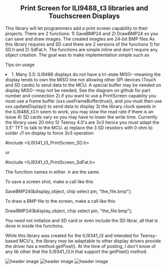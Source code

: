 <b><h2><center>Print Screen for ILI9488_t3 libraries and Touchscreen Displays</center></h1></b>

This library will let programmers add a print screen capability to their projects. There are 2 functions: 1) SaveBMP24 and 2) DrawBMP24 so you can save and draw images. The created imagtes are 24-bit BMP files
As this library requires and SD card there are 2 versions of the functions 1) for SD.h and 2) SdFat.h. The functions are simple inline and don't require any object creation. The goal was to make implementation simple such as

  Tips on usage
  <li>
  1. Many 3.5: ILI9488 displays do not have a tri-state MISO--meaning the display tends to own the MISO
  line not allowing other SPI devices (Touch and SD cards) to send data to the MCU. A special buffer may be needed
  on display MISO--may not be needed, See the diagram on github for part number and connection
  2) if you want to use a PrintScreen capabiity you must use a frame buffer (xxx.useFrameBuffer(true)), and you
  must then use xxx.updateDisplay() to send data to display
  3) the library clock speeds in the ILI9488_t3.h seem to work, you may slow the read rate if there is an issue
  4) SD cards vary so you may have to lower the write time. Currently the library uses 20 mhz
  5) Teensy 4.0's are 3v3 hence you must adapt the 3.5" TFT to talk to the MCU. a) replace the 3 SD resistors with 0 ohm b) solder J1 on display to force 3v3 operation
</li>


#include <ILI9341_t3_PrintScreen_SD.h>

or

#include <ILI9341_t3_PrintScreen_SdFat.h>


The functiion names in either .h are the same.

To save a screen shot, make a call like this

SaveBMP24(&display_object, chip select pin, "the_file.bmp");

To draw a BMP file to the screen, make a call like this

DrawBMP24(&display_object, chip select pin, "the_file.bmp");


You need not initialize and SD card or even include the SD librar, all that is done in inside the functions.

While this library was created for the ILI9341_t3 and intended for Teensy-based MCU's, the library *may* be adaptable to other display drivers provide the driver has a method getPixel(). At the time of posting, I don't know of any lib other that the ILI9341_t3.h that support the getPixel() method.


![header image](https://raw.github.com/KrisKasprzak/ILI9488_t3_PrintScreen/master/Images/MISO_Buffer.jpg)
![header image](https://raw.github.com/KrisKasprzak/ILI9488_t3_PrintScreen/master/Images/PrintScreen.jpg)
![header image](https://raw.github.com/KrisKasprzak/ILI9488_t3_PrintScreen/master/Images/PrintScreen3.jpg)

<br>
<br>


